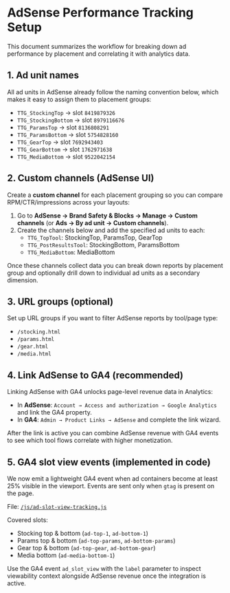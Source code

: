 # AdSense Performance Tracking Setup

This document summarizes the workflow for breaking down ad performance by placement and correlating it with analytics data.

## 1. Ad unit names

All ad units in AdSense already follow the naming convention below, which makes it easy to assign them to placement groups:

- `TTG_StockingTop` → slot `8419879326`
- `TTG_StockingBottom` → slot `8979116676`
- `TTG_ParamsTop` → slot `8136808291`
- `TTG_ParamsBottom` → slot `5754828160`
- `TTG_GearTop` → slot `7692943403`
- `TTG_GearBottom` → slot `1762971638`
- `TTG_MediaBottom` → slot `9522042154`

## 2. Custom channels (AdSense UI)

Create a **custom channel** for each placement grouping so you can compare RPM/CTR/impressions across your layouts:

1. Go to **AdSense → Brand Safety & Blocks → Manage → Custom channels** (or **Ads → By ad unit → Custom channels**).
2. Create the channels below and add the specified ad units to each:
   - `TTG_TopTool`: StockingTop, ParamsTop, GearTop
   - `TTG_PostResultsTool`: StockingBottom, ParamsBottom
   - `TTG_MediaBottom`: MediaBottom

Once these channels collect data you can break down reports by placement group and optionally drill down to individual ad units as a secondary dimension.

## 3. URL groups (optional)

Set up URL groups if you want to filter AdSense reports by tool/page type:

- `/stocking.html`
- `/params.html`
- `/gear.html`
- `/media.html`

## 4. Link AdSense to GA4 (recommended)

Linking AdSense with GA4 unlocks page-level revenue data in Analytics:

- In **AdSense**: `Account → Access and authorization → Google Analytics` and link the GA4 property.
- In **GA4**: `Admin → Product Links → AdSense` and complete the link wizard.

After the link is active you can combine AdSense revenue with GA4 events to see which tool flows correlate with higher monetization.

## 5. GA4 slot view events (implemented in code)

We now emit a lightweight GA4 event when ad containers become at least 25% visible in the viewport. Events are sent only when `gtag` is present on the page.

File: [`/js/ad-slot-view-tracking.js`](../js/ad-slot-view-tracking.js)

Covered slots:

- Stocking top & bottom (`ad-top-1`, `ad-bottom-1`)
- Params top & bottom (`ad-top-params`, `ad-bottom-params`)
- Gear top & bottom (`ad-top-gear`, `ad-bottom-gear`)
- Media bottom (`ad-media-bottom-1`)

Use the GA4 event `ad_slot_view` with the `label` parameter to inspect viewability context alongside AdSense revenue once the integration is active.
